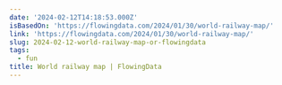 ```yaml
---
date: '2024-02-12T14:18:53.000Z'
isBasedOn: 'https://flowingdata.com/2024/01/30/world-railway-map/'
link: 'https://flowingdata.com/2024/01/30/world-railway-map/'
slug: 2024-02-12-world-railway-map-or-flowingdata
tags:
  - fun
title: World railway map | FlowingData
---
```


